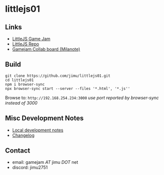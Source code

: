 # littlejs01

## Links
- [LittleJS Game Jam](https://itch.io/jam/littlejs-game-jam)
- [LittleJS Repo](https://github.com/KilledByAPixel/LittleJS)
- [Gamejam Collab board (Milanote)](https://app.milanote.com/1Tejlw1vrt4W34/littlejs)

## Build
    git clone https://github.com/jimu/littlejs01.git
    cd littlejs01
    npm i browser-sync
    npx browser-sync start --server --files '*.html', '*.js''

Browse to: `http://192.168.254.234:3000` *use port reported by browser-sync instead of 3000*


## Misc Development Notes
- [Local development notes](docs/local_development_notes.md)
- [Changelog](changelog.md)

## Contact
- email: gamejam _AT_ jimu _DOT_ net
- discord: jimu2751
